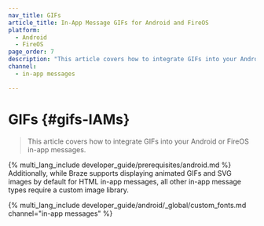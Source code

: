 ```yaml
---
nav_title: GIFs
article_title: In-App Message GIFs for Android and FireOS
platform: 
  - Android
  - FireOS
page_order: 7
description: "This article covers how to integrate GIFs into your Android or FireOS in-app messages."
channel:
  - in-app messages

---
```


# GIFs {#gifs-IAMs}

> This article covers how to integrate GIFs into your Android or FireOS in-app messages.

{% multi_lang_include developer_guide/prerequisites/android.md %} Additionally, while Braze supports displaying animated GIFs and SVG images by default for HTML in-app messages, all other in-app message types require a custom image library.

{% multi_lang_include developer_guide/android/_global/custom_fonts.md channel="in-app messages" %}
